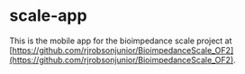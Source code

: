 # scale-app

This is the mobile app for the bioimpedance scale project at [https://github.com/rjrobsonjunior/BioimpedanceScale_OF2](https://github.com/rjrobsonjunior/BioimpedanceScale_OF2).
